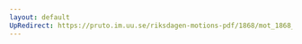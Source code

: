 ```yaml
---
layout: default
UpRedirect: https://pruto.im.uu.se/riksdagen-motions-pdf/1868/mot_1868__ak__166/mot_1868__ak__166-002.pdf
---
```

